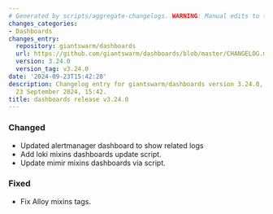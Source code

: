 ```yaml
---
# Generated by scripts/aggregate-changelogs. WARNING: Manual edits to this files will be overwritten.
changes_categories:
- Dashboards
changes_entry:
  repository: giantswarm/dashboards
  url: https://github.com/giantswarm/dashboards/blob/master/CHANGELOG.md#3240---2024-09-23
  version: 3.24.0
  version_tag: v3.24.0
date: '2024-09-23T15:42:28'
description: Changelog entry for giantswarm/dashboards version 3.24.0, published on
  23 September 2024, 15:42.
title: dashboards release v3.24.0
---
```


### Changed
- Updated alertmanager dashboard to show related logs
- Add loki mixins dashboards update script.
- Update mimir mixins dashboards via script.
### Fixed
- Fix Alloy mixins tags.
